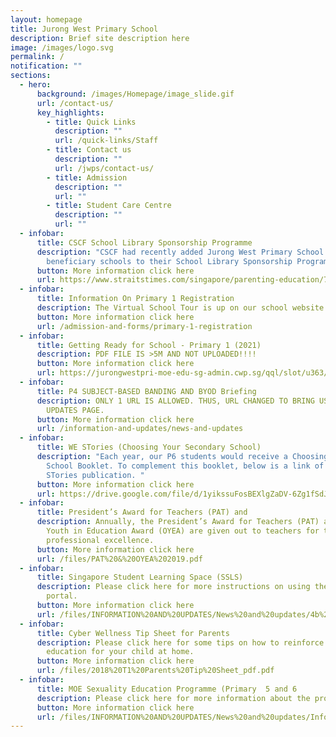 ```yaml
---
layout: homepage
title: Jurong West Primary School
description: Brief site description here
image: /images/logo.svg
permalink: /
notification: ""
sections:
  - hero:
      background: /images/Homepage/image_slide.gif
      url: /contact-us/
      key_highlights:
        - title: Quick Links
          description: ""
          url: /quick-links/Staff
        - title: Contact us
          description: ""
          url: /jwps/contact-us/
        - title: Admission
          description: ""
          url: ""
        - title: Student Care Centre
          description: ""
          url: ""
  - infobar:
      title: CSCF School Library Sponsorship Programme
      description: "CSCF had recently added Jurong West Primary School along with 19
        beneficiary schools to their School Library Sponsorship Programme. "
      button: More information click here
      url: https://www.straitstimes.com/singapore/parenting-education/70-primary-schools-now-part-of-library-sponsorship-programme-to-help-students-master-mother-tongue
  - infobar:
      title: Information On Primary 1 Registration
      description: The Virtual School Tour is up on our school website. See you all then!
      button: More information click here
      url: /admission-and-forms/primary-1-registration
  - infobar:
      title: Getting Ready for School - Primary 1 (2021)
      description: PDF FILE IS >5M AND NOT UPLOADED!!!!
      button: More information click here
      url: https://jurongwestpri-moe-edu-sg-admin.cwp.sg/qql/slot/u363/2020%20Information%20Slides%20and%20Guides/Getting%20Ready%20for%20School_P1%20(2021).pdf
  - infobar:
      title: P4 SUBJECT-BASED BANDING AND BYOD Briefing
      description: ONLY 1 URL IS ALLOWED. THUS, URL CHANGED TO BRING USERS TO NEWS AND
        UPDATES PAGE.
      button: More information click here
      url: /information-and-updates/news-and-updates
  - infobar:
      title: WE STories (Choosing Your Secondary School)
      description: "Each year, our P6 students would receive a Choosing Your Secondary
        School Booklet. To complement this booklet, below is a link of the WE
        STories publication. "
      button: More information click here
      url: https://drive.google.com/file/d/1yikssuFosBEXlgZaDV-6Zg1fSdJszwMl/view
  - infobar:
      title: President’s Award for Teachers (PAT) and
      description: Annually, the President’s Award for Teachers (PAT) and Outstanding
        Youth in Education Award (OYEA) are given out to teachers for their
        professional excellence.
      button: More information click here
      url: /files/PAT%20&%20OYEA%202019.pdf
  - infobar:
      title: Singapore Student Learning Space (SSLS)
      description: Please click here for more instructions on using the new e-learning
        portal.
      button: More information click here
      url: /files/INFORMATION%20AND%20UPDATES/News%20and%20updates/4b%20Student%20Annexes%20(Instructions%20and%20FAQs%20updated%2029%20Mar).pdf
  - infobar:
      title: Cyber Wellness Tip Sheet for Parents
      description: Please click here for some tips on how to reinforce Cyber Wellness
        education for your child at home.
      button: More information click here
      url: /files/2018%20T1%20Parents%20Tip%20Sheet_pdf.pdf
  - infobar:
      title: MOE Sexuality Education Programme (Primary  5 and 6
      description: Please click here for more information about the programme.
      button: More information click here
      url: /files/INFORMATION%20AND%20UPDATES/News%20and%20updates/Info_on_SEd_for_schs_website_Pri_2021JWPS%20Website.pdf
---
```

